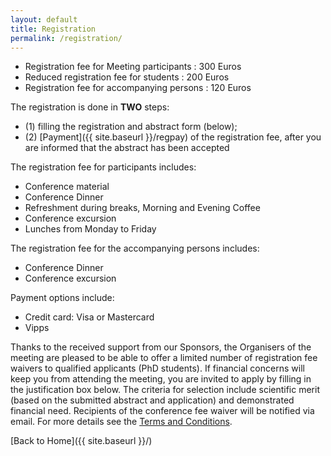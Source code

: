 ```yaml
---
layout: default
title: Registration
permalink: /registration/
---
```


- Registration fee for Meeting participants : 300 Euros
- Reduced registration fee for students : 200 Euros
- Registration fee for accompanying persons : 120 Euros

The registration is done in **TWO** steps:
- (1) filling the registration and abstract form (below);
- (2) [Payment]({{ site.baseurl }}/regpay) of the registration fee, after you are informed that the abstract has been accepted


The registration fee for participants includes:
- Conference material
- Conference Dinner
- Refreshment during breaks, Morning and Evening Coffee
- Conference excursion
- Lunches from Monday to Friday


The registration fee for the accompanying persons includes:
- Conference Dinner
- Conference excursion

Payment options include: 
- Credit card: Visa or Mastercard
- Vipps

Thanks to the received support from our Sponsors, the Organisers of the meeting are pleased to be able to offer a limited number of 
registration fee waivers to qualified applicants (PhD students). 
If financial concerns will keep you from attending the meeting, you are invited to apply by filling in the justification box below. 
The criteria for selection include scientific merit (based on the submitted abstract and application) 
and demonstrated financial need. Recipients of the conference fee waiver will be notified via email. 
For more details see the [Terms and Conditions]({{site.baseurl}}/twaiver). 



<div id="mf_placeholder"
     data-formurl="//skjemaker.app.uib.no/embed.php?id=18770736"
     data-formheight="1787"  
     data-formtitle="Registration and abstract submission"  
     data-paddingbottom="10">
</div>
<script>
(function(f,o,r,m){
r=f.createElement('script');r.async=1;r.src=o+'js/mf.js';
m=f.getElementById('mf_placeholder'); m.parentNode.insertBefore(r, m);
})(document,'//skjemaker.app.uib.no/');
</script>



[Back to Home]({{ site.baseurl }}/)
